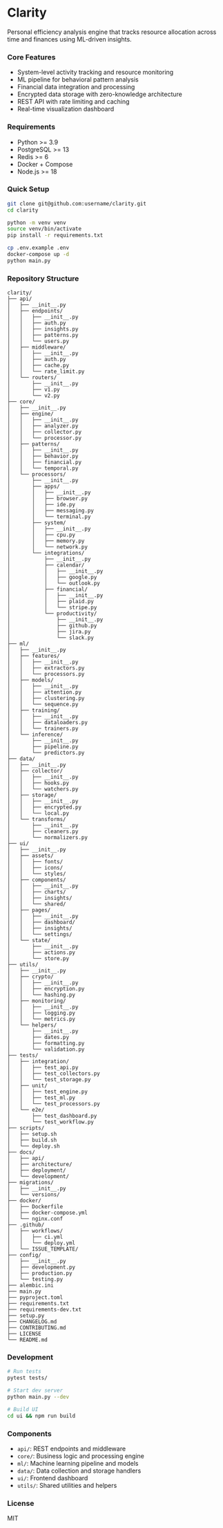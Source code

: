 # Clarity

Personal efficiency analysis engine that tracks resource allocation across time and finances using ML-driven insights.

### Core Features

- System-level activity tracking and resource monitoring
- ML pipeline for behavioral pattern analysis
- Financial data integration and processing
- Encrypted data storage with zero-knowledge architecture
- REST API with rate limiting and caching
- Real-time visualization dashboard

### Requirements

- Python >= 3.9
- PostgreSQL >= 13
- Redis >= 6
- Docker + Compose
- Node.js >= 18

### Quick Setup

```bash
git clone git@github.com:username/clarity.git
cd clarity

python -m venv venv
source venv/bin/activate
pip install -r requirements.txt

cp .env.example .env
docker-compose up -d
python main.py
```

### Repository Structure

```
clarity/
├── api/
│   ├── __init__.py
│   ├── endpoints/
│   │   ├── __init__.py
│   │   ├── auth.py
│   │   ├── insights.py
│   │   ├── patterns.py
│   │   └── users.py
│   ├── middleware/
│   │   ├── __init__.py
│   │   ├── auth.py
│   │   ├── cache.py
│   │   └── rate_limit.py
│   └── routers/
│       ├── __init__.py
│       ├── v1.py
│       └── v2.py
├── core/
│   ├── __init__.py
│   ├── engine/
│   │   ├── __init__.py
│   │   ├── analyzer.py
│   │   ├── collector.py
│   │   └── processor.py
│   ├── patterns/
│   │   ├── __init__.py
│   │   ├── behavior.py
│   │   ├── financial.py
│   │   └── temporal.py
│   └── processors/
│       ├── __init__.py
│       ├── apps/
│       │   ├── __init__.py
│       │   ├── browser.py
│       │   ├── ide.py
│       │   ├── messaging.py
│       │   └── terminal.py
│       ├── system/
│       │   ├── __init__.py
│       │   ├── cpu.py
│       │   ├── memory.py
│       │   └── network.py
│       └── integrations/
│           ├── __init__.py
│           ├── calendar/
│           │   ├── __init__.py
│           │   ├── google.py
│           │   └── outlook.py
│           ├── financial/
│           │   ├── __init__.py
│           │   ├── plaid.py
│           │   └── stripe.py
│           └── productivity/
│               ├── __init__.py
│               ├── github.py
│               ├── jira.py
│               └── slack.py
├── ml/
│   ├── __init__.py
│   ├── features/
│   │   ├── __init__.py
│   │   ├── extractors.py
│   │   └── processors.py
│   ├── models/
│   │   ├── __init__.py
│   │   ├── attention.py
│   │   ├── clustering.py
│   │   └── sequence.py
│   ├── training/
│   │   ├── __init__.py
│   │   ├── dataloaders.py
│   │   └── trainers.py
│   └── inference/
│       ├── __init__.py
│       ├── pipeline.py
│       └── predictors.py
├── data/
│   ├── __init__.py
│   ├── collector/
│   │   ├── __init__.py
│   │   ├── hooks.py
│   │   └── watchers.py
│   ├── storage/
│   │   ├── __init__.py
│   │   ├── encrypted.py
│   │   └── local.py
│   └── transforms/
│       ├── __init__.py
│       ├── cleaners.py
│       └── normalizers.py
├── ui/
│   ├── __init__.py
│   ├── assets/
│   │   ├── fonts/
│   │   ├── icons/
│   │   └── styles/
│   ├── components/
│   │   ├── __init__.py
│   │   ├── charts/
│   │   ├── insights/
│   │   └── shared/
│   ├── pages/
│   │   ├── __init__.py
│   │   ├── dashboard/
│   │   ├── insights/
│   │   └── settings/
│   └── state/
│       ├── __init__.py
│       ├── actions.py
│       └── store.py
├── utils/
│   ├── __init__.py
│   ├── crypto/
│   │   ├── __init__.py
│   │   ├── encryption.py
│   │   └── hashing.py
│   ├── monitoring/
│   │   ├── __init__.py
│   │   ├── logging.py
│   │   └── metrics.py
│   └── helpers/
│       ├── __init__.py
│       ├── dates.py
│       ├── formatting.py
│       └── validation.py
├── tests/
│   ├── integration/
│   │   ├── test_api.py
│   │   ├── test_collectors.py
│   │   └── test_storage.py
│   ├── unit/
│   │   ├── test_engine.py
│   │   ├── test_ml.py
│   │   └── test_processors.py
│   └── e2e/
│       ├── test_dashboard.py
│       └── test_workflow.py
├── scripts/
│   ├── setup.sh
│   ├── build.sh
│   └── deploy.sh
├── docs/
│   ├── api/
│   ├── architecture/
│   ├── deployment/
│   └── development/
├── migrations/
│   ├── __init__.py
│   └── versions/
├── docker/
│   ├── Dockerfile
│   ├── docker-compose.yml
│   └── nginx.conf
├── .github/
│   ├── workflows/
│   │   ├── ci.yml
│   │   └── deploy.yml
│   └── ISSUE_TEMPLATE/
├── config/
│   ├── __init__.py
│   ├── development.py
│   ├── production.py
│   └── testing.py
├── alembic.ini
├── main.py
├── pyproject.toml
├── requirements.txt
├── requirements-dev.txt
├── setup.py
├── CHANGELOG.md
├── CONTRIBUTING.md
├── LICENSE
└── README.md
```

### Development

```bash
# Run tests
pytest tests/

# Start dev server
python main.py --dev

# Build UI
cd ui && npm run build
```

### Components

- `api/`: REST endpoints and middleware
- `core/`: Business logic and processing engine
- `ml/`: Machine learning pipeline and models
- `data/`: Data collection and storage handlers
- `ui/`: Frontend dashboard
- `utils/`: Shared utilities and helpers

### License

MIT
